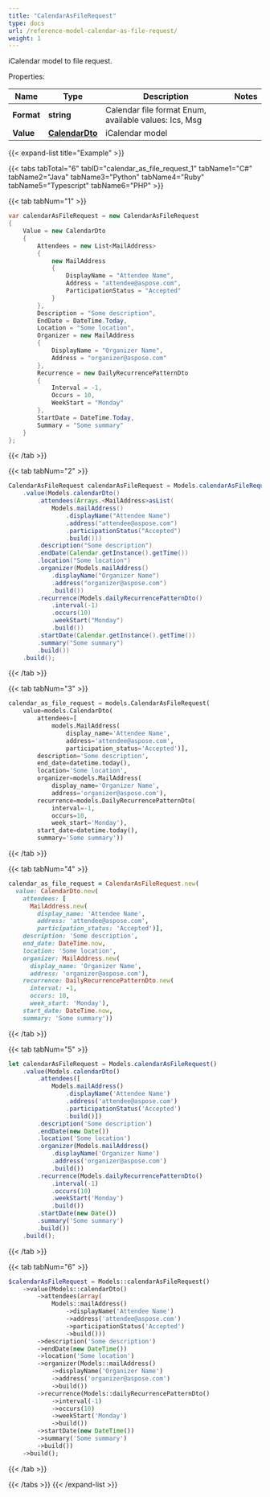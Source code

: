 ```yaml
---
title: "CalendarAsFileRequest"
type: docs
url: /reference-model-calendar-as-file-request/
weight: 1
---
```

iCalendar model to file request.             

Properties:

Name | Type | Description | Notes
---- | ---- | ----------- | -----
**Format** | **string** | Calendar file format Enum, available values: Ics, Msg | 
**Value** | [**CalendarDto**](/email/reference-model-calendar-dto/) | iCalendar model              | 


{{< expand-list title="Example" >}}

{{< tabs tabTotal="6" tabID="calendar_as_file_request_1" tabName1="C#" tabName2="Java" tabName3="Python" tabName4="Ruby" tabName5="Typescript" tabName6="PHP" >}}

{{< tab tabNum="1" >}}

```csharp
var calendarAsFileRequest = new CalendarAsFileRequest
{
    Value = new CalendarDto
    {
        Attendees = new List<MailAddress>
        {
            new MailAddress
            {
                DisplayName = "Attendee Name",
                Address = "attendee@aspose.com",
                ParticipationStatus = "Accepted"
            }
        },
        Description = "Some description",
        EndDate = DateTime.Today,
        Location = "Some location",
        Organizer = new MailAddress
        {
            DisplayName = "Organizer Name",
            Address = "organizer@aspose.com"
        },
        Recurrence = new DailyRecurrencePatternDto
        {
            Interval = -1,
            Occurs = 10,
            WeekStart = "Monday"
        },
        StartDate = DateTime.Today,
        Summary = "Some summary"
    }
};
```

{{< /tab >}}

{{< tab tabNum="2" >}}

```java
CalendarAsFileRequest calendarAsFileRequest = Models.calendarAsFileRequest()
    .value(Models.calendarDto()
        .attendees(Arrays.<MailAddress>asList(
            Models.mailAddress()
                .displayName("Attendee Name")
                .address("attendee@aspose.com")
                .participationStatus("Accepted")
                .build()))
        .description("Some description")
        .endDate(Calendar.getInstance().getTime())
        .location("Some location")
        .organizer(Models.mailAddress()
            .displayName("Organizer Name")
            .address("organizer@aspose.com")
            .build())
        .recurrence(Models.dailyRecurrencePatternDto()
            .interval(-1)
            .occurs(10)
            .weekStart("Monday")
            .build())
        .startDate(Calendar.getInstance().getTime())
        .summary("Some summary")
        .build())
    .build();
```

{{< /tab >}}

{{< tab tabNum="3" >}}

```python
calendar_as_file_request = models.CalendarAsFileRequest(
    value=models.CalendarDto(
        attendees=[
            models.MailAddress(
                display_name='Attendee Name',
                address='attendee@aspose.com',
                participation_status='Accepted')],
        description='Some description',
        end_date=datetime.today(),
        location='Some location',
        organizer=models.MailAddress(
            display_name='Organizer Name',
            address='organizer@aspose.com'),
        recurrence=models.DailyRecurrencePatternDto(
            interval=-1,
            occurs=10,
            week_start='Monday'),
        start_date=datetime.today(),
        summary='Some summary'))
```

{{< /tab >}}

{{< tab tabNum="4" >}}

```ruby
calendar_as_file_request = CalendarAsFileRequest.new(
  value: CalendarDto.new(
    attendees: [
      MailAddress.new(
        display_name: 'Attendee Name',
        address: 'attendee@aspose.com',
        participation_status: 'Accepted')],
    description: 'Some description',
    end_date: DateTime.now,
    location: 'Some location',
    organizer: MailAddress.new(
      display_name: 'Organizer Name',
      address: 'organizer@aspose.com'),
    recurrence: DailyRecurrencePatternDto.new(
      interval: -1,
      occurs: 10,
      week_start: 'Monday'),
    start_date: DateTime.now,
    summary: 'Some summary'))
```

{{< /tab >}}

{{< tab tabNum="5" >}}

```typescript
let calendarAsFileRequest = Models.calendarAsFileRequest()
    .value(Models.calendarDto()
        .attendees([
            Models.mailAddress()
                .displayName('Attendee Name')
                .address('attendee@aspose.com')
                .participationStatus('Accepted')
                .build()])
        .description('Some description')
        .endDate(new Date())
        .location('Some location')
        .organizer(Models.mailAddress()
            .displayName('Organizer Name')
            .address('organizer@aspose.com')
            .build())
        .recurrence(Models.dailyRecurrencePatternDto()
            .interval(-1)
            .occurs(10)
            .weekStart('Monday')
            .build())
        .startDate(new Date())
        .summary('Some summary')
        .build())
    .build();
```

{{< /tab >}}

{{< tab tabNum="6" >}}

```php
$calendarAsFileRequest = Models::calendarAsFileRequest()
    ->value(Models::calendarDto()
        ->attendees(array(
            Models::mailAddress()
                ->displayName('Attendee Name')
                ->address('attendee@aspose.com')
                ->participationStatus('Accepted')
                ->build()))
        ->description('Some description')
        ->endDate(new DateTime())
        ->location('Some location')
        ->organizer(Models::mailAddress()
            ->displayName('Organizer Name')
            ->address('organizer@aspose.com')
            ->build())
        ->recurrence(Models::dailyRecurrencePatternDto()
            ->interval(-1)
            ->occurs(10)
            ->weekStart('Monday')
            ->build())
        ->startDate(new DateTime())
        ->summary('Some summary')
        ->build())
    ->build();
```

{{< /tab >}}

{{< /tabs >}}
{{< /expand-list >}}

